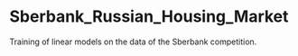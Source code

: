 # Sberbank_Russian_Housing_Market
Training of linear models on the data of the Sberbank competition.
